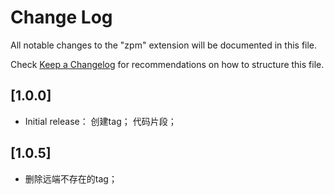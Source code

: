 # Change Log

All notable changes to the "zpm" extension will be documented in this file.

Check [Keep a Changelog](http://keepachangelog.com/) for recommendations on how to structure this file.

## [1.0.0]

- Initial release：
  创建tag；
  代码片段；

## [1.0.5]

- 删除远端不存在的tag；
